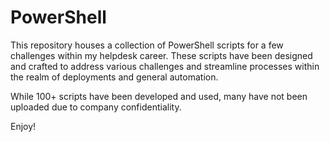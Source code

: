 # PowerShell

This repository houses a collection of PowerShell scripts for a few challenges within my helpdesk career. These scripts have been designed and crafted to address various challenges and streamline processes within the realm of deployments and general automation.

While 100+ scripts have been developed and used, many have not been uploaded due to company confidentiality. 

Enjoy!
